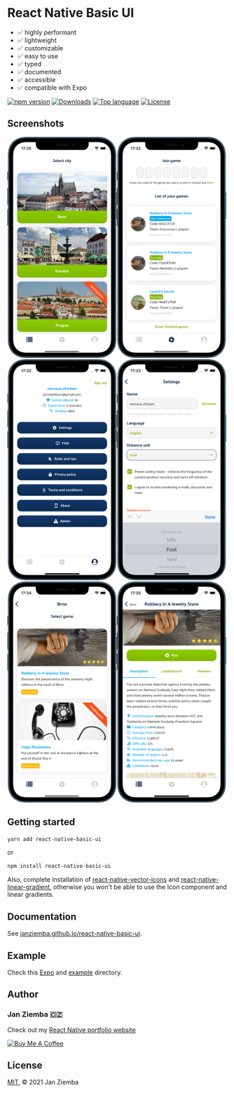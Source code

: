 # React Native Basic UI

-   ✅ highly performant
-   ✅ lightweight
-   ✅ customizable
-   ✅ easy to use
-   ✅ typed
-   ✅ documented
-   ✅ accessible
-   ✅ compatible with Expo

[![npm version](https://img.shields.io/npm/v/react-native-basic-ui.svg?style=flat-square)](https://www.npmjs.com/package/react-native-basic-ui)
[![Downloads](https://img.shields.io/npm/dm/react-native-basic-ui.svg?style=flat-square)](https://img.shields.io/npm/dm/react-native-basic-ui.svg)
[![Top language](https://img.shields.io/github/languages/top/janziemba/react-native-basic-ui?style=flat-square)](https://github.com/janziemba/react-native-basic-ui)
[![License](https://img.shields.io/badge/license-MIT-blue.svg?style=flat-square)](https://raw.githubusercontent.com/janziemba/react-native-basic-ui/master/LICENSE.md)

## Screenshots

<img src="docs/assets/v01.png" width="250" height="504" /><img src="docs/assets/v02.png" width="250" height="504" /><img src="docs/assets/v03.png" width="250" height="504" /><img src="docs/assets/v04.png" width="250" height="504" /><img src="docs/assets/v05.png" width="250" height="504" /><img src="docs/assets/v06.png" width="250" height="504" />

## Getting started

```sh
yarn add react-native-basic-ui
```

or

```sh
npm install react-native-basic-ui
```

Also, complete installation of [react-native-vector-icons](https://github.com/oblador/react-native-vector-icons#installation) and [react-native-linear-gradient](https://github.com/react-native-linear-gradient/react-native-linear-gradient#installation), otherwise you won't be able to use the Icon component and linear gradients.

## Documentation

See [janziemba.github.io/react-native-basic-ui](https://janziemba.github.io/react-native-basic-ui).

## Example

Check this [Expo](https://snack.expo.io/@janziemba/react-native-basic-ui) and [example](example) directory.

## Author

### Jan Ziemba 🇨🇿

Check out my <a href="https://react-native.cz" title="React Native Developer" target="_blank">React Native portfolio website</a>

<a href="https://www.buymeacoffee.com/janziemba" target="_blank"><img src="https://cdn.buymeacoffee.com/buttons/default-yellow.png" alt="Buy Me A Coffee" height="41" width="174"></a>

## License

[MIT](LICENSE.md), © 2021 Jan Ziemba
